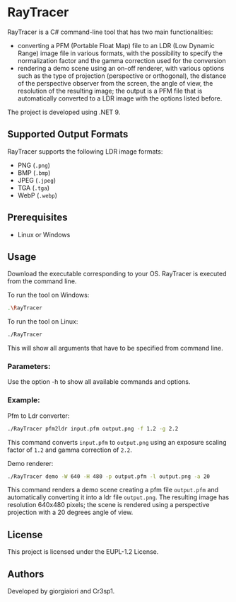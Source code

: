 # RayTracer

RayTracer is a C# command-line tool that has two main functionalities:
- converting a PFM (Portable Float Map) file to an LDR (Low Dynamic Range) image file in various formats, with the possibility to specify the normalization factor and the gamma correction used for the conversion 
- rendering a demo scene using an on-off renderer, with various options such as the type of projection (perspective or orthogonal), the distance of the perspective observer from the screen, the angle of view, the resolution of the resulting image; the output is a PFM file that is automatically converted to a LDR image with the options listed before.

The project is developed using .NET 9.

## Supported Output Formats
RayTracer supports the following LDR image formats:
- PNG (`.png`)
- BMP (`.bmp`)
- JPEG (`.jpeg`)
- TGA (`.tga`)
- WebP (`.webp`)

## Prerequisites
- Linux or Windows

## Usage
Download the executable corresponding to your OS.
RayTracer is executed from the command line.

To run the tool on Windows:
```sh
.\RayTracer
```
To run the tool on Linux:
```sh
./RayTracer
```
This will show all arguments that have to be specified from command line.

### Parameters:
Use the option -h to show all available commands and options.

### Example:
Pfm to Ldr converter:
```sh
./RayTracer pfm2ldr input.pfm output.png -f 1.2 -g 2.2
```
This command converts `input.pfm` to `output.png` using an exposure scaling factor of `1.2` and gamma correction of `2.2`.

Demo renderer:
```sh
./RayTracer demo -W 640 -H 480 -p output.pfm -l output.png -a 20
```
This command renders a demo scene creating a pfm file `output.pfm` and automatically converting it into a ldr file `output.png`. The resulting image has resolution 640x480 pixels; the scene is rendered using a perspective projection with a 20 degrees angle of view.

## License
This project is licensed under the EUPL-1.2 License.

## Authors
Developed by giorgiaiori and Cr3sp1.

